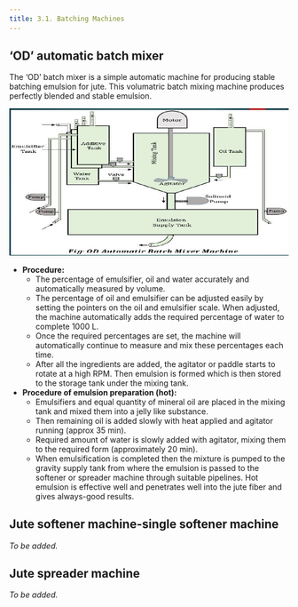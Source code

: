 ```yaml
---
title: 3.1. Batching Machines
---
```


## ‘OD’ automatic batch mixer

The ‘OD’ batch mixer is a simple automatic machine for producing stable batching emulsion for jute. This volumatric batch mixing machine produces perfectly blended and stable emulsion.

![](./img/od-automatic-batch-mixer.png)

- **Procedure:**
  - The percentage of emulsifier, oil and water accurately and automatically measured by volume.
  - The percentage of oil and emulsifier can be adjusted easily by setting the pointers on the oil and emulsifier scale. When adjusted, the machine automatically adds the required percentage of water to complete 1000 L.
  - Once the required percentages are set, the machine will automatically continue to measure and mix these percentages each time.
  - After all the ingredients are added, the agitator or paddle starts to rotate at a high RPM. Then emulsion is formed which is then stored to the storage tank under the mixing tank.
- **Procedure of emulsion preparation (hot):**
  - Emulsifiers and equal quantity of mineral oil are placed in the mixing tank and mixed them into a jelly like substance.
  - Then remaining oil is added slowly with heat applied and agitator running (approx 35 min).
  - Required amount of water is slowly added with agitator, mixing them to the required form (approximately 20 min).
  - When emulsification is completed then the mixture is pumped to the gravity supply tank from where the emulsion is passed to the softener or spreader machine through suitable pipelines. Hot emulsion is effective well and penetrates well into the jute fiber and gives always-good results.

## Jute softener machine-single softener machine

_To be added._

## Jute spreader machine

_To be added._
